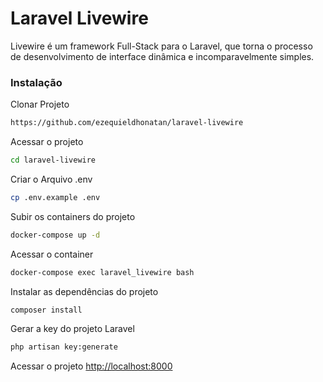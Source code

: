 # Laravel Livewire

Livewire é um framework Full-Stack para o Laravel, que torna o processo de desenvolvimento de interface dinâmica e incomparavelmente simples.

### Instalação
Clonar Projeto
```sh
https://github.com/ezequieldhonatan/laravel-livewire
```

Acessar o projeto
```sh
cd laravel-livewire
```

Criar o Arquivo .env
```sh
cp .env.example .env
```

Subir os containers do projeto
```sh
docker-compose up -d
```

Acessar o container
```sh
docker-compose exec laravel_livewire bash
```

Instalar as dependências do projeto
```sh
composer install
```

Gerar a key do projeto Laravel
```sh
php artisan key:generate
```

Acessar o projeto
[http://localhost:8000](http://localhost:8000)
